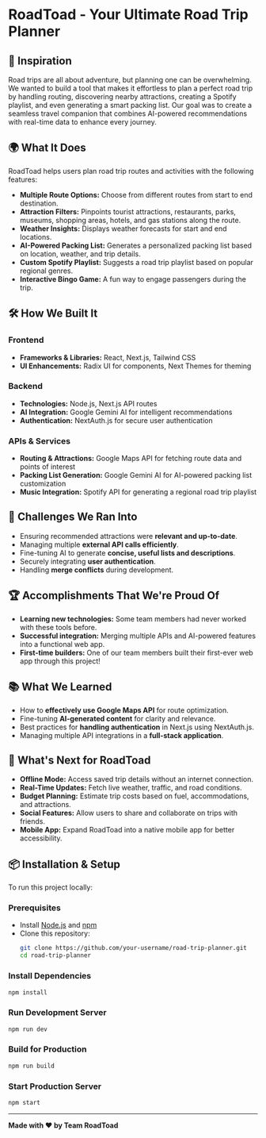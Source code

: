 # RoadToad - Your Ultimate Road Trip Planner

## 🚀 Inspiration

Road trips are all about adventure, but planning one can be overwhelming. We wanted to build a tool that makes it effortless to plan a perfect road trip by handling routing, discovering nearby attractions, creating a Spotify playlist, and even generating a smart packing list. Our goal was to create a seamless travel companion that combines AI-powered recommendations with real-time data to enhance every journey.

## 🌍 What It Does

RoadToad helps users plan road trip routes and activities with the following features:
- **Multiple Route Options:** Choose from different routes from start to end destination.
- **Attraction Filters:** Pinpoints tourist attractions, restaurants, parks, museums, shopping areas, hotels, and gas stations along the route.
- **Weather Insights:** Displays weather forecasts for start and end locations.
- **AI-Powered Packing List:** Generates a personalized packing list based on location, weather, and trip details.
- **Custom Spotify Playlist:** Suggests a road trip playlist based on popular regional genres.
- **Interactive Bingo Game:** A fun way to engage passengers during the trip.

## 🛠 How We Built It

### **Frontend**
- **Frameworks & Libraries:** React, Next.js, Tailwind CSS
- **UI Enhancements:** Radix UI for components, Next Themes for theming

### **Backend**
- **Technologies:** Node.js, Next.js API routes
- **AI Integration:** Google Gemini AI for intelligent recommendations
- **Authentication:** NextAuth.js for secure user authentication

### **APIs & Services**
- **Routing & Attractions:** Google Maps API for fetching route data and points of interest
- **Packing List Generation:** Google Gemini AI for AI-powered packing list customization
- **Music Integration:** Spotify API for generating a regional road trip playlist

## 🚧 Challenges We Ran Into
- Ensuring recommended attractions were **relevant and up-to-date**.
- Managing multiple **external API calls efficiently**.
- Fine-tuning AI to generate **concise, useful lists and descriptions**.
- Securely integrating **user authentication**.
- Handling **merge conflicts** during development.

## 🏆 Accomplishments That We're Proud Of
- **Learning new technologies:** Some team members had never worked with these tools before.
- **Successful integration:** Merging multiple APIs and AI-powered features into a functional web app.
- **First-time builders:** One of our team members built their first-ever web app through this project!

## 📚 What We Learned
- How to **effectively use Google Maps API** for route optimization.
- Fine-tuning **AI-generated content** for clarity and relevance.
- Best practices for **handling authentication** in Next.js using NextAuth.js.
- Managing multiple API integrations in a **full-stack application**.

## 🔮 What's Next for RoadToad
- **Offline Mode:** Access saved trip details without an internet connection.
- **Real-Time Updates:** Fetch live weather, traffic, and road conditions.
- **Budget Planning:** Estimate trip costs based on fuel, accommodations, and attractions.
- **Social Features:** Allow users to share and collaborate on trips with friends.
- **Mobile App:** Expand RoadToad into a native mobile app for better accessibility.

## 📦 Installation & Setup

To run this project locally:

### **Prerequisites**
- Install [Node.js](https://nodejs.org/) and [npm](https://www.npmjs.com/)
- Clone this repository:
  ```sh
  git clone https://github.com/your-username/road-trip-planner.git
  cd road-trip-planner
  ```

### **Install Dependencies**
```sh
npm install
```

### **Run Development Server**
```sh
npm run dev
```

### **Build for Production**
```sh
npm run build
```

### **Start Production Server**
```sh
npm start
```

---
**Made with ❤️ by Team RoadToad**
